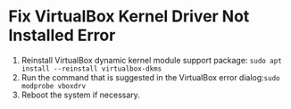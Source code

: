# Fix VirtualBox Kernel Driver Not Installed Error

1. Reinstall VirtualBox dynamic kernel module support package: `sudo apt install --reinstall virtualbox-dkms`
2. Run the command that is suggested in the VirtualBox error dialog:`sudo modprobe vboxdrv`
3. Reboot the system if necessary.
